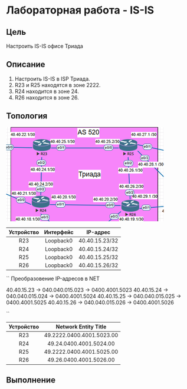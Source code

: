 # Лабораторная работа - IS-IS
## Цель
Настроить IS-IS офисе Триада

## Описание
1. Настроить IS-IS в ISP Триада.
2. R23 и R25 находятся в зоне 2222.
3. R24 находится в зоне 24.
4. R26 находится в зоне 26.

## Топология
![alt text](https://github.com/V1RaJ97/OTUS-NE/blob/00461f1e5707bca46131d3c5755e697065ff9b3d/Professional/Labs/IS-IS/triada.png)

| Устройство | Интерфейс |    IP-адрес    |
| :--------: | :-------: | :------------: |
| R23        | Loopback0 | 40.40.15.23/32 |
| R24        | Loopback0 | 40.40.15.24/32 |
| R25        | Loopback0 | 40.40.15.25/32 |
| R26        | Loopback0 | 40.40.15.26/32 |

``
Преобразовение IP-адресов в NET

40.40.15.23 -> 040.040.015.023 -> 0400.4001.5023
40.40.15.24 -> 040.040.015.024 -> 0400.4001.5024
40.40.15.25 -> 040.040.015.025 -> 0400.4001.5025
40.40.15.26 -> 040.040.015.026 -> 0400.4001.5026

``

| Устройство |   Network Entity Title    |
| :--------: | :-----------------------: |
| R23        | 49.2222.0400.4001.5023.00 |
| R24        | 49.24.0400.4001.5024.00   |
| R25        | 49.2222.0400.4001.5025.00 |
| R26        | 49.26.0400.4001.5026.00   |

## Выполнение
